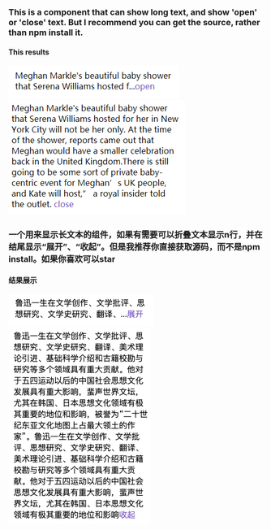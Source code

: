 ### This is a component that can show long text, and show 'open' or 'close' text. But I recommend you can get the source, rather than npm install it.

#### This results
![](./assets/image/微信截图_20190315214742.png)
![](./assets/image/微信截图_20190315214754.png)

### 一个用来显示长文本的组件，如果有需要可以折叠文本显示n行，并在结尾显示“展开”、“收起”。但是我推荐你直接获取源码，而不是npm install。如果你喜欢可以star

#### 结果展示
![](./assets/image/WX20190315-115720.png)
![](./assets/image/WX20190315-115735.png)